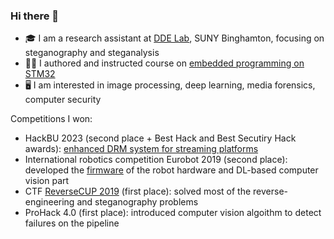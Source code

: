 ### Hi there 👋

<!--
**edosedgar/edosedgar** is a ✨ _special_ ✨ repository because its `README.md` (this file) appears on your GitHub profile.

Here are some ideas to get you started:

- 🔭 I’m currently working on ...
- 🌱 I’m currently learning ...
- 👯 I’m looking to collaborate on ...
- 🤔 I’m looking for help with ...
- 💬 Ask me about ...
- 📫 How to reach me: ...
- 😄 Pronouns: ...
- ⚡ Fun fact: ...
-->

- 🎓 I am a research assistant at [DDE Lab](https://dde.binghamton.edu/), SUNY Binghamton, focusing on steganography and steganalysis
- 👨‍🏫 I authored and instructed course on [embedded programming on STM32](https://github.com/edosedgar/stm32f0_ARM)
- 🖥️ I am interested in image processing, deep learning, media forensics, computer security

Competitions I won:
- HackBU 2023 (second place + Best Hack and Best Secutiry Hack awards): [enhanced DRM system for streaming platforms](https://devpost.com/software/drm-on-steroids)
- International robotics competition Eurobot 2019 (second place): developed the [firmware](https://github.com/edosedgar/eurobot2019) of the robot hardware and DL-based computer vision part
- CTF [ReverseCUP 2019](http://cup19.reverseboom.club/sb.asp) (first place): solved most of the reverse-engineering and steganography problems
- ProHack 4.0 (first place): introduced computer vision algoithm to detect failures on the pipeline
